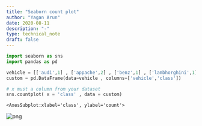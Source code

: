 ```yaml
---
title: "Seaborn count plot"
author: "Yagan Arun"
date: 2020-08-11
description: "-"
type: technical_note
draft: false
---
```


```python
import seaborn as sns 
import pandas as pd
```


```python
vehicle = [['audi',1] , ['appache',2] , ['benz',1] , ['lambhorghini',1]]
custom = pd.DataFrame(data=vehicle , columns=['vehicle','class'])
```


```python
# x must a column from your dataset
sns.countplot( x = 'class' , data = custom)
```




    <AxesSubplot:xlabel='class', ylabel='count'>




![png](seaborn_countplot_3_1.png)



```python

```
